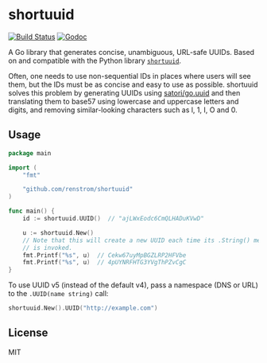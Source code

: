 # shortuuid

[![Build Status](https://img.shields.io/travis/renstrom/shortuuid.svg?style=flat-square)](https://travis-ci.org/renstrom/shortuuid)
[![Godoc](https://img.shields.io/badge/godoc-reference-blue.svg?style=flat-square)](https://godoc.org/github.com/renstrom/shortuuid)

A Go library that generates concise, unambiguous, URL-safe UUIDs. Based on and compatible with the Python library [`shortuuid`](https://github.com/stochastic-technologies/shortuuid).

Often, one needs to use non-sequential IDs in places where users will see them, but the IDs must be as concise and easy to use as possible. shortuuid solves this problem by generating UUIDs using [satori/go.uuid](https://github.com/satori/go.uuid) and then translating them to base57 using lowercase and uppercase letters and digits, and removing similar-looking characters such as l, 1, I, O and 0.

## Usage

```go
package main

import (
    "fmt"

    "github.com/renstrom/shortuuid"
)

func main() {
    id := shortuuid.UUID()  // "ajLWxEodc6CmQLHADuKVwD"

    u := shortuuid.New()
    // Note that this will create a new UUID each time its .String() method
    // is invoked.
    fmt.Printf("%s", u)  // Cekw67uyMpBGZLRP2HFVbe
    fmt.Printf("%s", u)  // 4pUYNRFHTG3YVgThPZvCgC
}
```

To use UUID v5 (instead of the default v4), pass a namespace (DNS or URL) to the `.UUID(name string)` call:

```go
shortuuid.New().UUID("http://example.com")
```

## License

MIT
